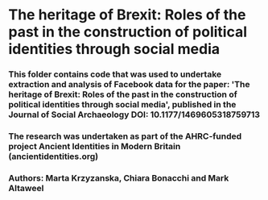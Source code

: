 # The heritage of Brexit: Roles of the past in the construction of political identities through social media
### This folder contains code that was used to undertake extraction and analysis of Facebook data for the paper: 'The heritage of Brexit: Roles of the past in the construction of political identities through social media', published in the Journal of Social Archaeology DOI: 10.1177/1469605318759713
### The research was undertaken as part of the AHRC-funded project Ancient Identities in Modern Britain (ancientidentities.org)
### Authors: Marta Krzyzanska, Chiara Bonacchi and Mark Altaweel
